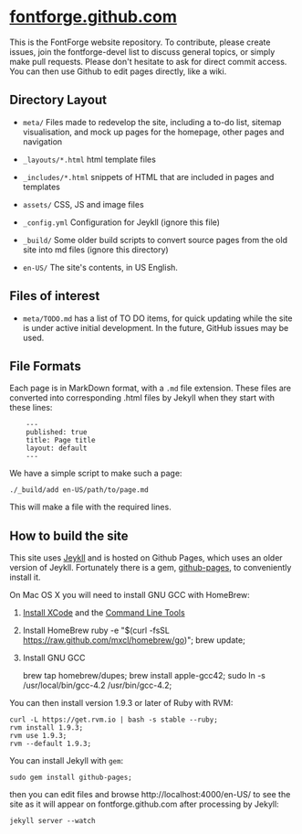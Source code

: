 [fontforge.github.com](http://fontforge.github.com)
====================

This is the FontForge website repository. To contribute, please create issues, 
join the fontforge-devel list to discuss general topics, or simply make 
pull requests. Please don't hesitate to ask for direct commit access. You 
can then use Github to edit pages directly, like a wiki. 

Directory Layout
------------------

- `meta/` Files made to redevelop the site, including a to-do list, sitemap 
  visualisation, and mock up pages for the homepage, other pages and navigation

- `_layouts/*.html` html template files

- `_includes/*.html` snippets of HTML that are included in pages and templates

- `assets/` CSS, JS and image files

- `_config.yml` Configuration for Jeykll (ignore this file)

- `_build/` Some older build scripts to convert source pages from the old site 
  into md files (ignore this directory)

- `en-US/` The site's contents, in US English. 

Files of interest
-------------------

- `meta/TODO.md` has a list of TO DO items, for quick updating while
  the site is under active initial development. In the future, GitHub
  issues may be used.

File Formats
---------------

Each page is in MarkDown format, with a `.md` file extension. These 
files are converted into corresponding .html files by Jekyll when 
they start with these lines:

```
    ---
    published: true
    title: Page title
    layout: default
    ---
```

We have a simple script to make such a page:

    ./_build/add en-US/path/to/page.md

This will make a file with the required lines.

How to build the site
-----------------------

This site uses [Jeykll](https://github.com/mojombo/jekyll/wiki/Usage) and is hosted on Github Pages, which uses an older version of Jeykll. Fortunately there is a gem, [github-pages](https://help.github.com/articles/using-jekyll-with-pages#troubleshooting), to conveniently install it. 

On Mac OS X you will need to install GNU GCC with HomeBrew:

1. [Install XCode](http://guide.macports.org/chunked/installing.xcode.html) and the [Command Line Tools](https://www.googlecom/search?q=how+to+install+command+line+tools)

2. Install HomeBrew 
    ruby -e "$(curl -fsSL https://raw.github.com/mxcl/homebrew/go)";
    brew update;

3. Install GNU GCC

    brew tap homebrew/dupes;
    brew install apple-gcc42;
    sudo ln -s /usr/local/bin/gcc-4.2 /usr/bin/gcc-4.2;

You can then install version 1.9.3 or later of Ruby with RVM:

    curl -L https://get.rvm.io | bash -s stable --ruby;
    rvm install 1.9.3;
    rvm use 1.9.3;
    rvm --default 1.9.3;

You can install Jekyll with `gem`:

    sudo gem install github-pages;

then you can edit files and browse http://localhost:4000/en-US/ to see
the site as it will appear on fontforge.github.com after processing
by Jekyll:

    jekyll server --watch